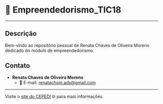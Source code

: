 
# 🚀 Empreendedorismo_TIC18 

---

## Descrição

Bem-vindo ao repositório pessoal de Renata Chaves de Oliveira Moreno dedicado do módulo de empreendedorismo.

## Contato

- **Renata Chaves de Oliveira Moreno**
  - 📧 E-mail: renatachom.ads@gmail.com

---
Visite o [site do CEPEDI](https://www.cepedi.org.br/) 🌐 para mais informações.

